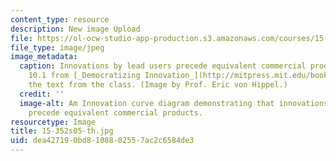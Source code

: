 ```yaml
---
content_type: resource
description: New image Upload
file: https://ol-ocw-studio-app-production.s3.amazonaws.com/courses/15-352-managing-innovation-emerging-trends-spring-2005/dea427190bd8108802557ac2c6584de3_15-352s05-th.jpg
file_type: image/jpeg
image_metadata:
  caption: Innovations by lead users precede equivalent commercial products, figure
    10.1 from [_Democratizing Innovation_](http://mitpress.mit.edu/books/democratizing-innovation),
    the text from the class. (Image by Prof. Eric von Hippel.)
  credit: ''
  image-alt: Am Innovation curve diagram demonstrating that innovations by lead users
    precede equivalent commercial products.
resourcetype: Image
title: 15-352s05-th.jpg
uid: dea42719-0bd8-1088-0255-7ac2c6584de3
---
```

